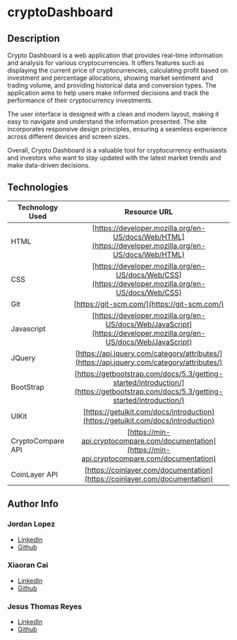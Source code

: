 # cryptoDashboard

## Description
Crypto Dashboard is a web application that provides real-time information and analysis for various cryptocurrencies. It offers features such as displaying the current price of cryptocurrencies, calculating profit based on investment and percentage allocations, showing market sentiment and trading volume, and providing historical data and conversion types. The application aims to help users make informed decisions and track the performance of their cryptocurrency investments.

The user interface is designed with a clean and modern layout, making it easy to navigate and understand the information presented. The site incorporates responsive design principles, ensuring a seamless experience across different devices and screen sizes.

Overall, Crypto Dashboard is a valuable tool for cryptocurrency enthusiasts and investors who want to stay updated with the latest market trends and make data-driven decisions.

## Technologies
| Technology Used         | Resource URL           | 
| ------------- |:-------------:| 
| HTML    | [https://developer.mozilla.org/en-US/docs/Web/HTML](https://developer.mozilla.org/en-US/docs/Web/HTML) | 
| CSS     | [https://developer.mozilla.org/en-US/docs/Web/CSS](https://developer.mozilla.org/en-US/docs/Web/CSS)      |   
| Git | [https://git-scm.com/](https://git-scm.com/)     |  
| Javascript | [https://developer.mozilla.org/en-US/docs/Web/JavaScript](https://developer.mozilla.org/en-US/docs/Web/JavaScript) |
| JQuery | [https://api.jquery.com/category/attributes/](https://api.jquery.com/category/attributes/)
| BootStrap    | [https://getbootstrap.com/docs/5.3/getting-started/introduction/](https://getbootstrap.com/docs/5.3/getting-started/introduction/) |
| UIKit    | [https://getuikit.com/docs/introduction](https://getuikit.com/docs/introduction) |
| CryptoCompare API    | [https://min-api.cryptocompare.com/documentation](https://min-api.cryptocompare.com/documentation) |
| CoinLayer API    | [https://coinlayer.com/documentation](https://coinlayer.com/documentation) |


## Author Info


### Jordan Lopez 


* [LinkedIn](https://www.linkedin.com/in/jordanlopez123/)
* [Github](https://github.com/Lopez-Jordan)


### Xiaoran Cai 


* [LinkedIn](https://www.linkedin.com/in/xrcai/)
* [Github](https://github.com/Ailllycxr)


### Jesus Thomas Reyes 


* [LinkedIn](https://www.linkedin.com/in/jesus-thomas-reyes-aa001a192/)
* [Github](https://github.com/jesustgr)
